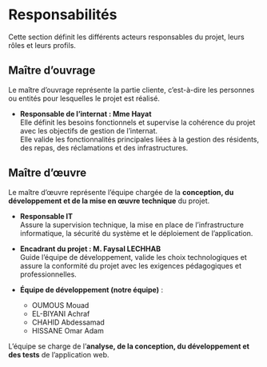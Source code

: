 # Responsabilités

Cette section définit les différents acteurs responsables du projet, leurs rôles et leurs profils.

## Maître d’ouvrage
Le maître d’ouvrage représente la partie cliente, c’est-à-dire les personnes ou entités pour lesquelles le projet est réalisé.

- **Responsable de l’internat : Mme Hayat**  
  Elle définit les besoins fonctionnels et supervise la cohérence du projet avec les objectifs de gestion de l’internat.  
  Elle valide les fonctionnalités principales liées à la gestion des résidents, des repas, des réclamations et des infrastructures.

## Maître d’œuvre
Le maître d’œuvre représente l’équipe chargée de la **conception, du développement et de la mise en œuvre technique** du projet.

- **Responsable IT**  
  Assure la supervision technique, la mise en place de l’infrastructure informatique, la sécurité du système et le déploiement de l’application.  

- **Encadrant du projet : M. Faysal LECHHAB**  
  Guide l’équipe de développement, valide les choix technologiques et assure la conformité du projet avec les exigences pédagogiques et professionnelles.  

- **Équipe de développement (notre équipe)** :  
  - OUMOUS Mouad  
  - EL-BIYANI Achraf  
  - CHAHID Abdessamad  
  - HISSANE Omar Adam  

L’équipe se charge de l’**analyse, de la conception, du développement et des tests** de l’application web.
